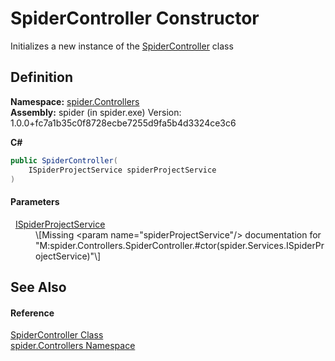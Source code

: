 # SpiderController Constructor


Initializes a new instance of the <a href="393932f4-1d4b-ab60-40af-a0a9e1f1ac78">SpiderController</a> class



## Definition
**Namespace:** <a href="9f16cf3d-ca1a-18ca-2f8b-43d73ecc7c0a">spider.Controllers</a>  
**Assembly:** spider (in spider.exe) Version: 1.0.0+fc7a1b35c0f8728ecbe7255d9fa5b4d3324ce3c6

**C#**
``` C#
public SpiderController(
	ISpiderProjectService spiderProjectService
)
```



#### Parameters
<dl><dt>  <a href="3bbaf1f1-eb83-5d9a-4724-94a7825b039d">ISpiderProjectService</a></dt><dd>\[Missing &lt;param name="spiderProjectService"/&gt; documentation for "M:spider.Controllers.SpiderController.#ctor(spider.Services.ISpiderProjectService)"\]</dd></dl>

## See Also


#### Reference
<a href="393932f4-1d4b-ab60-40af-a0a9e1f1ac78">SpiderController Class</a>  
<a href="9f16cf3d-ca1a-18ca-2f8b-43d73ecc7c0a">spider.Controllers Namespace</a>  
